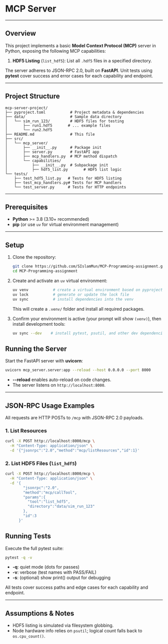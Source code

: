 # MCP Server

---

## Overview
This project implements a basic **Model Context Protocol (MCP)** server in Python, exposing the following MCP capabilities:

1. **HDF5 Listing** (`list_hdf5`): List all `.hdf5` files in a specified directory.  

The server adheres to JSON-RPC 2.0, built on **FastAPI**. Unit tests using **pytest** cover success and error cases for each capability and endpoint.

---

## Project Structure
```text
mcp-server-project/
├── pyproject.toml           # Project metadata & dependencies
├── data/                    # Sample data directory
│   └── sim_run_123/         # HDF5 files for testing
│       ├── run1.hdf5       # ... example files
│       └── run2.hdf5
├── README.md                # This file
├── src/
│   └── mcp_server/
│       ├── __init__.py      # Package init
│       ├── server.py        # FastAPI app
│       ├── mcp_handlers.py  # MCP method dispatch
│       └── capabilities/
│           ├── __init__.py  # Subpackage init
│           ├── hdf5_list.py       # HDF5 list logic
└── tests/
    ├── test_hdf5_list.py   # Tests for HDF5 listing
    ├── test_mcp_handlers.py# Tests for MCP handlers
    └── test_server.py      # Tests for HTTP endpoints
```

---

## Prerequisites
- **Python** >= 3.8 (3.10+ recommended)  
- **pip** (or use `uv` for virtual environment management)  

---

## Setup
1. Clone the repository:
   ```bash
   git clone https://github.com/SIslamMun/MCP-Programming-assignment.git
   cd MCP-Programming-assignment
   ```
2. Create and activate an `uv` virtual environment:
   ```bash
   uv venv           # create a virtual environment based on pyproject.toml
   uv lock           # generate or update the lock file
   uv sync           # install dependencies into the venv
   ```
   This will create a `.venv/` folder and install all required packages.

3. Confirm your environment is active (your prompt will show `(venv)`), then install development tools:
   ```bash
   uv sync --dev    # install pytest, psutil, and other dev dependencies
   ```

## Running the Server
Start the FastAPI server with **uvicorn**:
```bash
uvicorn mcp_server.server:app --reload --host 0.0.0.0 --port 8000
```

- **--reload** enables auto-reload on code changes.  
- The server listens on `http://localhost:8000`.

---

## JSON-RPC Usage Examples
All requests are HTTP POSTs to `/mcp` with JSON-RPC 2.0 payloads.

### 1. List Resources
```bash
curl -X POST http://localhost:8000/mcp \
  -H "Content-Type: application/json" \
  -d '{"jsonrpc":"2.0","method":"mcp/listResources","id":1}'
```


### 2. List HDF5 Files (`list_hdf5`)
```bash
curl -X POST http://localhost:8000/mcp \
  -H "Content-Type: application/json" \
  -d '{
        "jsonrpc":"2.0",
        "method":"mcp/callTool",
        "params":{
          "tool":"list_hdf5",
          "directory":"data/sim_run_123"
        },
        "id":3
      }'
```


## Running Tests
Execute the full pytest suite:
```bash
pytest -q -v
```

- **-q**: quiet mode (dots for passes)  
- **-v**: verbose (test names with PASS/FAIL)  
- **-s**: (optional) show print() output for debugging

All tests cover success paths and edge cases for each capability and endpoint.

---

## Assumptions & Notes
- HDF5 listing is simulated via filesystem globbing.  
- Node hardware info relies on `psutil`; logical count falls back to `os.cpu_count()`.  

